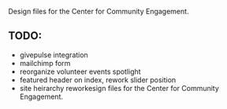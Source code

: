 Design files for the Center for Community Engagement.

TODO:
-----
- givepulse integration
- mailchimp form
- reorganize volunteer events spotlight
- featured header on index, rework slider position
- site heirarchy reworkesign files for the Center for Community Engagement.
